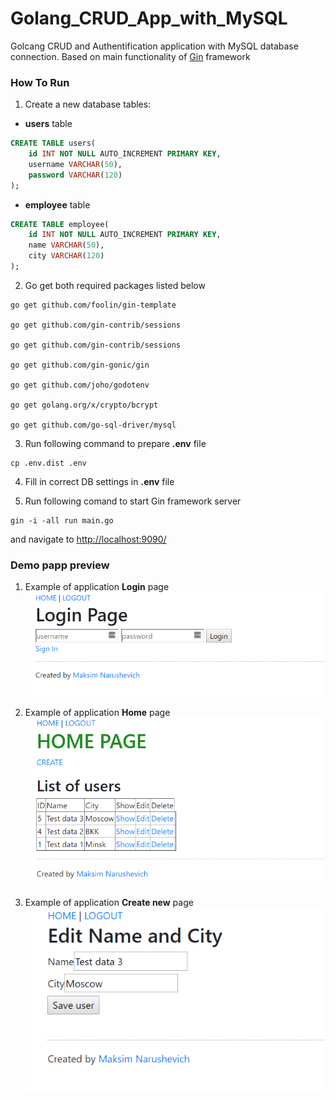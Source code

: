 # Golang_CRUD_App_with_MySQL
Golcang CRUD and Authentification application with MySQL database connection.
Based on main functionality of [Gin](https://gin-gonic.com/) framework

### How To Run

1) Create a new database tables:
- **users** table

```sql
CREATE TABLE users(
    id INT NOT NULL AUTO_INCREMENT PRIMARY KEY,
    username VARCHAR(50),
    password VARCHAR(120)
);
```

- **employee** table

```sql
CREATE TABLE employee(
    id INT NOT NULL AUTO_INCREMENT PRIMARY KEY,
    name VARCHAR(50),
    city VARCHAR(120)
);
```

2) Go get both required packages listed below

```
go get github.com/foolin/gin-template

go get github.com/gin-contrib/sessions

go get github.com/gin-contrib/sessions

go get github.com/gin-gonic/gin

go get github.com/joho/godotenv

go get golang.org/x/crypto/bcrypt

go get github.com/go-sql-driver/mysql
```

3) Run following command to prepare **.env** file

```
cp .env.dist .env
```
4) Fill in correct DB settings in **.env** file

4) Run following comand to start Gin framework server
```
gin -i -all run main.go

```
and navigate to [http://localhost:9090/](http://localhost:9090/)


### Demo papp preview

1) Example of application **Login** page
![Mockup for feature A](https://github.com/Maksim1990/Golang_CRUD_App_with_MySQL/blob/master/github/1.PNG?raw=true)

1) Example of application **Home** page
![Mockup for feature A](https://github.com/Maksim1990/Golang_CRUD_App_with_MySQL/blob/master/github/2.PNG?raw=true)

1) Example of application **Create new** page
![Mockup for feature A](https://github.com/Maksim1990/Golang_CRUD_App_with_MySQL/blob/master/github/3.PNG?raw=true)
